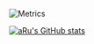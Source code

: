 ![Metrics](https://metrics.lecoq.io/aRuul?template=classic&config.timezone=Asia%2FShanghai)

[![aRu's GitHub stats](https://github-readme-stats.vercel.app/api?username=aRuul)](https://github.com/anuraghazra/github-readme-stats)

<!-- ![aRu's Most used languages](https://github-readme-stats.vercel.app/api/top-langs/?username=aRuul&layout=compact&hide_border=true&langs_count=10) -->


<!---
aRuul/aRuul is a ✨ special ✨ repository because its `README.md` (this file) appears on your GitHub profile.
You can click the Preview link to take a look at your changes.
--->
